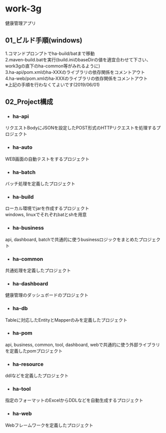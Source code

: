 # work-3g
健康管理アプリ  

## 01_ビルド手順(windows)  
1.コマンドプロンプトでha-build/batまで移動  
2.maven-build.batを実行(build.iniのbaseDirの値を適宜合わせて下さい、work3gの直下のha-common等がみれるように)  
3.ha-api/pom.xmlのha-XXXのライブラリの依存関係をコメントアウト  
4.ha-web/pom.xmlのha-XXXのライブラリの依存関係をコメントアウト  
※上記の手順を行わなくてよいです(2019/06/01)  

## 02_Project構成  
* ### ha-api  
リクエストBodyにJSONを設定したPOST形式のHTTPリクエストを処理するプロジェクト  

* ### ha-auto  
WEB画面の自動テストをするプロジェクト  

* ### ha-batch  
バッチ処理を定義したプロジェクト  

* ### ha-build  
ローカル環境でjarを作成するプロジェクト  
windows, linuxでそれぞれbatとshを用意  

* ### ha-business  
api, dashboard, batchで共通的に使うbusinessロジックをまとめたプロジェクト  

* ### ha-common  
共通処理を定義したプロジェクト  

* ### ha-dashboard  
健康管理のダッシュボードのプロジェクト  

* ### ha-db  
Tableに対応したEntityとMapperのみを定義したプロジェクト  

* ### ha-pom  
api, business, common, tool, dashboard, webで共通的に使う外部ライブラリを定義したpomプロジェクト  

* ### ha-resource  
ddlなどを定義したプロジェクト  

* ### ha-tool  
指定のフォーマットのExcelからDDLなどを自動生成するプロジェクト  

* ### ha-web  
Webフレームワークを定義したプロジェクト  



